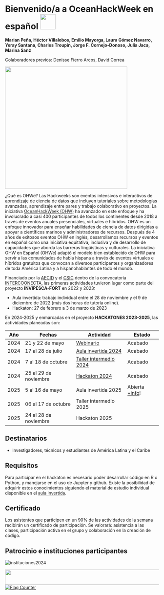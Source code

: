 # Bienvenido/a a OceanHackWeek en español <img src=https://github.com/Intercoonecta/Intercoonecta.github.io/assets/1233089/4483ff3f-fb5f-4fe5-a1a9-87a65cf07bc6 style="width:50px;"/>

**Marian Peña, Héctor Villalobos, Emilio Mayorga, Laura Gómez Navarro, Yeray Santana, Charles Troupin, Jorge F. Cornejo-Donoso, Julia Jaca, Marina Sanz** 


Colaboradores previos: Denisse Fierro Arcos, David Correa
<p float="left">
<img src=https://github.com/Intercoonecta/Intercoonecta.github.io/assets/1233089/fd53140a-b0a5-43a4-b7ad-774d6c18faf7 style="width:400px;"/>
</p>


¿Qué es OHWe? Las Hackweeks son eventos intensivos e interactivos de aprendizaje de ciencia de datos que incluyen tutoriales sobre metodologías avanzadas, aprendizaje entre pares y trabajo colaborativo en proyectos. La iniciativa [OceanHackWeek (OHW)](https://oceanhackweek.org) ha avanzado en este enfoque y ha involucrado a casi 400 participantes de todos los continentes desde 2018 a través de eventos anuales presenciales, virtuales e híbridos. OHW es un enfoque innovador para enseñar habilidades de ciencia de datos dirigidas a apoyar a científicos marinos y administradores de recursos. Después de 4 años de exitosos eventos OHW en inglés, desarrollamos recursos y eventos en español como una iniciativa equitativa, inclusiva y de desarrollo de capacidades que aborda las barreras lingüísticas y culturales. La iniciativa OHW en Español (OHWe) adaptó el modelo bien establecido de OHW para servir a las comunidades de habla hispana a través de eventos virtuales e híbridos gratuitos que convocan a diversos participantes y organizadores de toda América Latina y a hispanohablantes de todo el mundo.

Financiado por la [AECID](https://aecid.es) y el [CSIC](https://www.csic.es/es) dentro de la convocatoria [INTERCOONECTA](https://intercoonecta.aecid.es), las primeras actividades tuvieron lugar como parte del proyecto **INVIPESCA-FORT** en 2022 y 2023:
- Aula invertida: trabajo individual entre el 28 de noviembre y el 9 de diciembre de 2022 (más dos horas de tutoría online).
- Hackaton: 27 de febrero a 3 de marzo de 2023

En 2024-2025 y enmarcadas en el proyecto **HACKATONES 2023-2025**, las actividades planeadas son:

  
| Año|     Fechas |  Actividad| Estado| 
| ------|  --------------- | ------------------------| ----------| 
| 2024 |   21 y 22 de mayo    | [Webinario](https://intercoonecta.aecid.es/programaci%C3%B3n-de-actividades/webinario-de-difusi-n-de-las-actividades-identificaci-n-de-prioridades-y-necesidades-en-materia-de-ciencia-abierta-sobre-oceanograf-a-y-pesquer-as-programaci-n-intercoonecta-2024-2025)| Acabado| 
| 2024 |  17 al 28 de julio       |       [Aula invertida 2024](https://intercoonecta.aecid.es/programaci%C3%B3n-de-actividades/oceanhackweek-en-espa-ol-formaci-n-b-sica-en-lenguajes-de-programaci-n-y-trabajo-colaborativo)| Acabado| 
| 2024 |  7 al 18 de octubre         |   [Taller intermedio 2024](https://intercoonecta.aecid.es/programaci%C3%B3n-de-actividades/oceanhackweek-en-espa-ol-talleres-de-formaci-n-intermedia)|Acabado| 
| 2024 | 25 al 29 de noviembre   |           [Hackaton 2024](https://intercoonecta.aecid.es/programaci%C3%B3n-de-actividades/hackaton-en-espa-ol-en-ciencia-marina)| Acabado| 
| 2025 |  5 al 16 de mayo    |    Aula invertida 2025|Abierta [+info](https://intercoonecta.aecid.es/programación-de-actividades/oceanhackweek-en-espa-ol-formaci-n-b-sica-en-lenguajes-de-programaci-n-y-trabajo-colaborativo-edici-n-2025)! | 
| 2025|   06 al 17 de octubre    |         Taller intermedio 2025| | 
| 2025 |  24 al 28 de noviembre     |           Hackaton 2025| | 




## Destinatarios

- Investigadores, técnicos y estudiantes de América Latina y el Caribe



## Requisitos

Para participar en el hackaton es necesario poder desarrollar código en R o Python, y manejarse en el uso de Jupyter y github. Existe la posibilidad de adquirir estos conocimientos siguiendo el material de estudio individual disponible en el [aula invertida](aulainvertida). 



## Certificado

Los asistentes que participen en un 90% de las actividades de la semana recibirán un certificado de participación. Se valorará: asistencia a las clases, participación activa en el grupo y colaboración en la creación de código.

## Patrocinio e instituciones participantes

<p>


![instituciones2024](https://github.com/user-attachments/assets/cc1f3c8e-0796-46a3-9344-a271563d2859)



<img     style="float: right;" src="https://user-images.githubusercontent.com/1233089/196215480-6d175c9b-2291-4627-832f-56c76e9b5ff5.png" width="600" height="50">
</p>
<a href="https://info.flagcounter.com/2Ay8"><img src="https://s01.flagcounter.com/countxl/2Ay8/bg_DBFDFF/txt_000000/border_CCCCCC/columns_5/maxflags_90/viewers_0/labels_1/pageviews_1/flags_0/percent_0/" alt="Flag Counter" border="0"></a>
